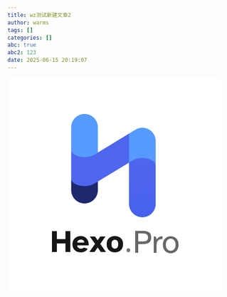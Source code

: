 ```yaml
---
title: wz测试新建文章2
author: warms
tags: []
categories: []
abc: true
abc2: 123
date: 2025-06-15 20:19:07
---
```

![紫色.png](/images/%E7%B4%AB%E8%89%B2.png)
